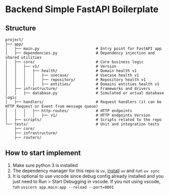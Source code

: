 # Backend Simple FastAPI Boilerplate

## Structure

```
project/
├── app/
│   ├── main.py                         # Entry point for FastAPI app
│   ├── dependencies.py                 # Dependency injection and shared utilities
│   ├── core/                           # Core business logic
│   │   ├── v1/                         # Version
│   │   │   ├── health/                 # Domain health v1
│   │   │   │   ├── usecase/            # Usecase health v1
│   │   │   │   ├── repository/         # Repository health v1
│   │   │   │   ├── entities/           # Domaini entities health v1
│   ├── infrastructure/                 # Frameworks and drivers
│   │   ├── database.py                 # Simulated or actual database logic
│   ├── handlers/                       # Request handlers (it can be HTTP Request or Event from message queue)
│   │   │   ├── http-routes/            # HTTP endpoints
│   │   │   │   ├── v1/                 # HTTP endpoints Version
│   ├── scripts/                        # Scripts related to the repo
└── tests/                              # Unit and integration tests
    ├── core/
    ├── infrastructure/
    ├── routers/
```

## How to start implement

1. Make sure python 3 is installed
2. The dependency manager for this repo is `uv`, [install](https://docs.astral.sh/uv/getting-started/installation/) `uv` and run `uv sync` 
4. It is optional to use vscode since debug config already installed and you just need to Run > Start Debugging in vscode. If you not using vscode, run `uvicorn app.main:app --reload --port=8001`